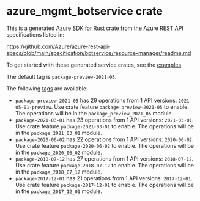 # azure_mgmt_botservice crate

This is a generated [Azure SDK for Rust](https://github.com/Azure/azure-sdk-for-rust) crate from the Azure REST API specifications listed in:

https://github.com/Azure/azure-rest-api-specs/blob/main/specification/botservice/resource-manager/readme.md

To get started with these generated service crates, see the [examples](https://github.com/Azure/azure-sdk-for-rust/blob/main/services/README.md#examples).

The default tag is `package-preview-2021-05`.

The following [tags](https://github.com/Azure/azure-sdk-for-rust/blob/main/services/tags.md) are available:

- `package-preview-2021-05` has 29 operations from 1 API versions: `2021-05-01-preview`. Use crate feature `package-preview-2021-05` to enable. The operations will be in the `package_preview_2021_05` module.
- `package-2021-03-01` has 23 operations from 1 API versions: `2021-03-01`. Use crate feature `package-2021-03-01` to enable. The operations will be in the `package_2021_03_01` module.
- `package-2020-06-02` has 22 operations from 1 API versions: `2020-06-02`. Use crate feature `package-2020-06-02` to enable. The operations will be in the `package_2020_06_02` module.
- `package-2018-07-12` has 27 operations from 1 API versions: `2018-07-12`. Use crate feature `package-2018-07-12` to enable. The operations will be in the `package_2018_07_12` module.
- `package-2017-12-01` has 21 operations from 1 API versions: `2017-12-01`. Use crate feature `package-2017-12-01` to enable. The operations will be in the `package_2017_12_01` module.